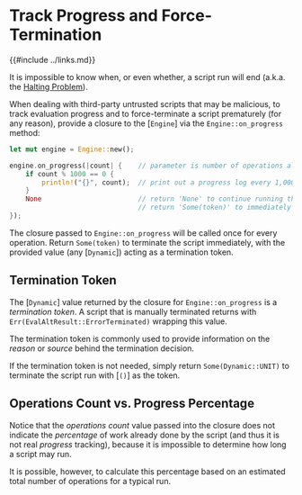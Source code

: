 Track Progress and Force-Termination
===================================

{{#include ../links.md}}

It is impossible to know when, or even whether, a script run will end
(a.k.a. the [Halting Problem](http://en.wikipedia.org/wiki/Halting_problem)).

When dealing with third-party untrusted scripts that may be malicious, to track evaluation progress and
to force-terminate a script prematurely (for any reason), provide a closure to the [`Engine`] via
the `Engine::on_progress` method:

```rust , no_run
let mut engine = Engine::new();

engine.on_progress(|count| {    // parameter is number of operations already performed
    if count % 1000 == 0 {
        println!("{}", count);  // print out a progress log every 1,000 operations
    }
    None                        // return 'None' to continue running the script
                                // return 'Some(token)' to immediately terminate the script
});
```

The closure passed to `Engine::on_progress` will be called once for every operation.
Return `Some(token)` to terminate the script immediately, with the provided value
(any [`Dynamic`]) acting as a termination token.


Termination Token
-----------------

The [`Dynamic`] value returned by the closure for `Engine::on_progress` is a _termination token_.
A script that is manually terminated returns with `Err(EvalAltResult::ErrorTerminated)`
wrapping this value.

The termination token is commonly used to provide information on the _reason_ or _source_
behind the termination decision.

If the termination token is not needed, simply return `Some(Dynamic::UNIT)` to terminate the script
run with [`()`] as the token.


Operations Count vs. Progress Percentage
---------------------------------------

Notice that the _operations count_ value passed into the closure does not indicate the _percentage_ of work
already done by the script (and thus it is not real _progress_ tracking), because it is impossible to determine
how long a script may run.

It is possible, however, to calculate this percentage based on an estimated total number of operations
for a typical run.
